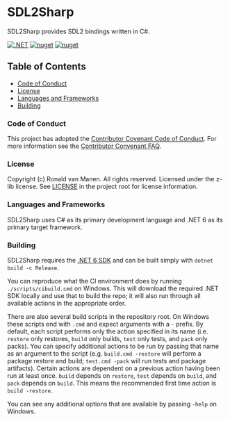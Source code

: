 # SDL2Sharp

SDL2Sharp provides SDL2 bindings written in C#.

[![.NET](https://github.com/ronaldvanmanen/SDL2Sharp/actions/workflows/ci.yml/badge.svg)](https://github.com/ronaldvanmanen/SDL2Sharp/actions/workflows/ci.yml)
[![nuget](https://github.com/ronaldvanmanen/SDL2Sharp/actions/workflows/nugetize-sdl2.yml/badge.svg)](https://github.com/ronaldvanmanen/SDL2Sharp/actions/workflows/nugetize-sdl2.yml)
[![nuget](https://github.com/ronaldvanmanen/SDL2Sharp/actions/workflows/nugetize-sdl2ttf.yml/badge.svg)](https://github.com/ronaldvanmanen/SDL2Sharp/actions/workflows/nugetize-sdl2ttf.yml)

## Table of Contents

* [Code of Conduct](#code-of-conduct)
* [License](#license)
* [Languages and Frameworks](#languages-and-frameworks)
* [Building](#building)

### Code of Conduct

This project has adopted the [Contributor Covenant Code of Conduct](https://www.contributor-covenant.org/version/2/0/code_of_conduct/). For more information see the [Contributor Convenant FAQ](https://www.contributor-covenant.org/faq/).

### License

Copyright (c) Ronald van Manen. All rights reserved.
Licensed under the z-lib license.
See [LICENSE](LICENSE) in the project root for license information.

### Languages and Frameworks

SDL2Sharp uses C# as its primary development language and .NET 6 as its primary target framework.

### Building

SDL2Sharp requires the [.NET 6 SDK](https://dotnet.microsoft.com/download/dotnet/5.0) and can be built simply with `dotnet build -c Release`.

You can reproduce what the CI environment does by running `./scripts/cibuild.cmd` on Windows.
This will download the required .NET SDK locally and use that to build the repo; it will also run through all available actions in the appropriate order.

There are also several build scripts in the repository root. On Windows these scripts end with `.cmd` and expect arguments with a `-` prefix.
By default, each script performs only the action specified in its name (i.e. `restore` only restores, `build` only builds, `test` only tests, and `pack` only packs). You can specify additional actions to be run by passing that name as an argument to the script (e.g. `build.cmd -restore` will perform a package restore and build; `test.cmd -pack` will run tests and package artifacts).
Certain actions are dependent on a previous action having been run at least once. `build` depends on `restore`, `test` depends on `build`, and `pack` depends on `build`. This means the recommended first time action is `build -restore`.

You can see any additional options that are available by passing `-help` on Windows.
